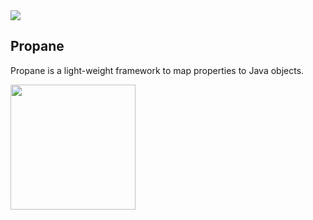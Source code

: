 <img src="https://travis-ci.org/bagdemir/Propane.svg"/>


Propane
--
Propane is a light-weight framework to map properties to Java objects.

<img src="http://www.bagdemir.com/img/propane.png" width="200"/>



